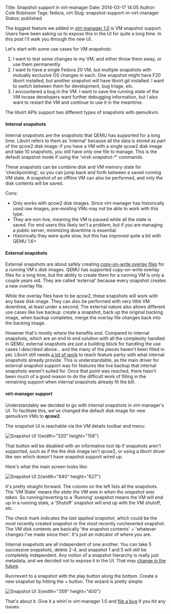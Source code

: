 Title: Snapshot support in virt-manager
Date: 2014-03-17 14:05
Author: Cole Robinson
Tags: fedora, virt
Slug: snapshot-support-in-virt-manager
Status: published


The biggest feature we added in [virt-manager 1.0](https://blog.wikichoon.com/2014/02/virt-manager-100-released.html) is VM snapshot support. Users have been asking us to expose this in the UI for quite a long time. In this post I'll walk you through the new UI.

Let's start with some use cases for VM snapshots:

1.  I want to test some changes to my VM, and either throw them away, or use them permanently.
2.  I want to have a single Fedora 20 VM, but multiple snapshots with mutually exclusive OS changes in each. One snapshot might have F20 libvirt installed, but another snapshot will have libvirt.git installed. I want to switch between them for development, bug triage, etc.
3.  I encountered a bug in the VM. I want to save the running state of the VM incase developers want further debugging information, but I also want to restart the VM and continue to use it in the meantime.

The libvirt APIs support two different types of snapshots with qemu/kvm.


#### Internal snapshots


Internal snapshots are the snapshots that QEMU has supported for a long time. Libvirt refers to them as 'internal' because all the data is stored as part of the qcow2 disk image: if you have a VM with a single qcow2 disk image and take 10 snapshots, you still have only one file to manage. This is the default snapshot mode if using the 'virsh snapshot-\*' commands.

These snapshots can be combine disk and VM memory state for 'checkpointing', so you can jump back and forth between a saved running VM state. A snapshot of an offline VM can also be performed, and only the disk contents will be saved.

Cons:

-   Only works with qcow2 disk images. Since virt-manager has historically used raw images, pre-existing VMs may not be able to work with this type.
-   They are non-live, meaning the VM is paused while all the state is saved. For end users this likely isn't a problem, but if you are managing a public server, minimizing downtime is essential.
-   Historically they were quite slow, but this has improved quite a bit with QEMU 1.6+



#### External snapshots


External snapshots are about safely creating [copy-on-write overlay files](https://wiki.qemu.org/Documentation/CreateSnapshot) for a running VM's disk images. QEMU has supported copy-on-write overlay files for a long time, but the ability to create them for a running VM is only a couple years old. They are called 'external' because every snapshot creates a new overlay file.

While the overlay files have to be qcow2, these snapshots will work with any base disk image. They can also be performed with very little VM downtime, at least under a second. The external nature also allows different use cases like live backup: create a snapshot, back up the original backing image, when backup completes, merge the overlay file changes back into the backing image.

However that's mostly where the benefits end. Compared to internal snapshots, which are an end to end solution with all the complexity handled in QEMU, external snapshots are just a building block for handling the use cases I described above... and the many of the pieces haven't been filled in yet. Libvirt still needs [a lot of work](https://wiki.libvirt.org/page/I_created_an_external_snapshot,_but_libvirt_won%27t_let_me_delete_or_revert_to_it) to reach feature parity with what internal snapshots already provide. This is understandable, as the main driver for external snapshot support was for features like live backup that internal snapshots weren't suited for. Once that point was reached, there hasn't been much of a good reason to do the difficult work of filling in the remaining support when internal snapshots already fit the bill.


#### virt-manager support


Understandably we decided to go with internal snapshots in virt-manager's UI. To facilitate this, we've changed the default disk image for new qemu/kvm VMs to **qcow2**.

The snapshot UI is reachable via the VM details toolbar and menu:


![Snapshot UI 1]({static}/images/013-snapshot-support-in-virt-manager-1.png){width="320" height="158"}


That button will be disabled with an informative tool tip if snapshots aren't supported, such as if the the disk image isn't qcow2, or using a libvirt driver like xen which doesn't have snapshot support wired up.

Here's what the main screen looks like:


![Snapshot UI 2]({static}/images/013-snapshot-support-in-virt-manager-2.png){width="640" height="627"}


It's pretty straight forward. The column on the left lists all the snapshots. The 'VM State' means *the state the VM was in when the snapshot was taken*. So running/reverting to a 'Running' snapshot means the VM will end up in a running state, a 'Shutoff' snapshot will end up with the VM shutoff, etc.

The check mark indicates the *last applied snapshot*, which could be the most recently created snapshot or the most recently run/reverted snapshot. The VM disk contents are basically 'the snapshot contents' + 'whatever changes I've made since then'. It's just an indicator of where you are.

Internal snapshots are all independent of one another. You can take 5 successive snapshots, delete 2-4, and snapshot 1 and 5 will still be completely independent. Any notion of a snapshot hierarchy is really just metadata, and we decided not to expose it in the UI. That may [change in the future](https://bugzilla.redhat.com/show_bug.cgi?id=1065077).

Run/revert to a snapshot with the play button along the bottom. Create a new snapshot by hitting the + button. The wizard is pretty simple:


![Snapshot UI 3]({static}/images/013-snapshot-support-in-virt-manager-3.png){width="359" height="400"}


That's about it. Give it a whirl in virt-manager 1.0 and [file a bug](https://virt-manager.org/bugs/) if you hit any issues.
